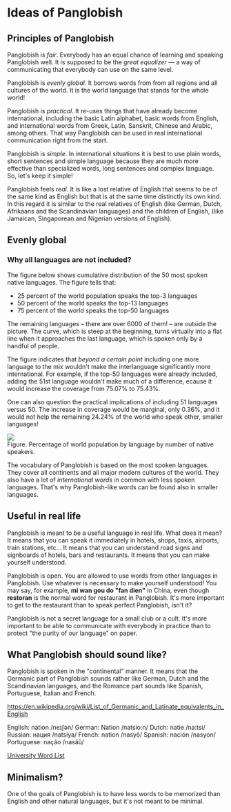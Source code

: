 # Ideas of Panglobish

## Principles of Panglobish

Panglobish is _fair_.
Everybody has an equal chance of learning and speaking Panglobish well.
It is supposed to be the _great equalizer_
— a way of communicating that everybody can use on the same level.

Panglobish is _evenly global_.
It borrows words from from all regions and all cultures of the world.
It is the world language that stands for the whole world!

Panglobish is _practical_.
It re-uses things that have already become international, including
the basic Latin alphabet,
basic words from English, and
international words from Greek, Latin, Sanskrit, Chinese and Arabic, among others.
That way Panglobish can be used in real international communication right from the start.

Panglobish is _simple_.
In international situations it is best to use plain words, short sentences and simple language
because they are much more effective than specialized words, long sentences and complex language.
So, let's keep it simple!

Panglobish feels _real_.
It is like a lost relative of English
that seems to be of the same kind as English but that is at the same time distinctly its own kind.
In this regard it is similar to the real relatives of English
(like German, Dutch, Afrikaans and the Scandinavian languages)
and the children of English,
(like Jamaican, Singaporean and Nigerian versions of English).


## Evenly global

### Why all languages are not included?

The figure below shows cumulative distribution of the 50 most spoken native languages.
The figure tells that:

- 25 percent of the world population speaks the top-3 languages
- 50 percent of the world speaks the top-13 languages
- 75 percent of the world speaks the top-50 languages

The remaining languages – there are over 6000 of them! – are outside the picture.
The curve, which is steep at the beginning, turns virtually into a flat line when it approaches the last language,
which is spoken only by a handful of people.

The figure indicates that _beyond a certain point_
including one more language to the mix wouldn't make the interlanguage significantly more international.
For example, if the top-50 languages were already included,
adding the 51st language wouldn't make much of a difference,
ecause it would increase the coverage from 75.07% to 75.43%.

One can also question the practical implications of including 51 languages versus 50.
The increase in coverage would be marginal, only 0.36%,
and it would not help the remaining 24.24% of the world who speak other, smaller languages!

![](http://www.kupsala.net/PanGlobish/grafe/kumule.png)  
Figure. Percentage of world population by language by number of native speakers.

The vocabulary of Panglobish is based on the most spoken languages.
They cover all continents and all major modern cultures of the world.
They also have a lot of _international words_ in common with less spoken languages.
That's why Panglobish-like words can be found also in smaller languages.


## Useful in real life

Panglobish is meant to be a useful language in real life.
What does it mean?
It means that you can speak it immediately in hotels, shops, taxis, airports, train stations, etc...
It means that you can understand road signs and signboards of hotels, bars and restaurants.
It means that you can make yourself understood.

Panglobish is open.
You are allowed to use words from other languages in Panglobish.
Use whatever is necessary to make yourself understood!
You may say, for example, **mi wan gou do "fan dien"** in China,
even though **restoran** is the normal word for restaurant in Panglobish.
It's more important to get to the restaurant than to speak perfect Panglobish, isn't it?

Panglobish is not a secret language for a small club or a cult.
It's more important to be able to communicate with everybody in practice
than to protect "the purity of our language" on paper.



## What Panglobish should sound like?

Panglobish is spoken in the "continental" manner.
It means that the Germanic part of Panglobish sounds rather like German, Dutch and the Scandinavian languages,
and the Romance part sounds like Spanish, Portuguese, Italian and French.

https://en.wikipedia.org/wiki/List_of_Germanic_and_Latinate_equivalents_in_English


English: nation /neɪʃən/
German: Nation /natsio:n/
Dutch: natie /na:tsi/
Russian: нация /natsiya/
French: nation /nasyõ/
Spanish: nación /nasyon/
Portuguese: nação /nasãũ/


[University Word List](http://jbauman.com/aboutUWL.html)

## Minimalism?

One of the goals of Panglobish is to have less words to be memorized than English and other natural languages,
but it's not meant to be minimal.


